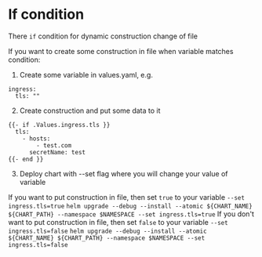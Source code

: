 # If condition

There `if` condition for dynamic construction change of file

If you want to create some construction in file when variable matches condition:

1. Create some variable in values.yaml, e.g.
```
ingress:
  tls: ""
```

2. Create construction and put some data to it
```
{{- if .Values.ingress.tls }}
  tls:
    - hosts:
        - test.com
      secretName: test
{{- end }}
```

3. Deploy chart with --set flag where you will change your value of variable

If you want to put construction in file, then set `true` to your variable  `--set ingress.tls=true`
`helm upgrade --debug --install --atomic ${CHART_NAME} ${CHART_PATH} --namespace $NAMESPACE --set ingress.tls=true`
If you don't want to put construction in file, then set `false` to your variable `--set ingress.tls=false`
`helm upgrade --debug --install --atomic ${CHART_NAME} ${CHART_PATH} --namespace $NAMESPACE --set ingress.tls=false`